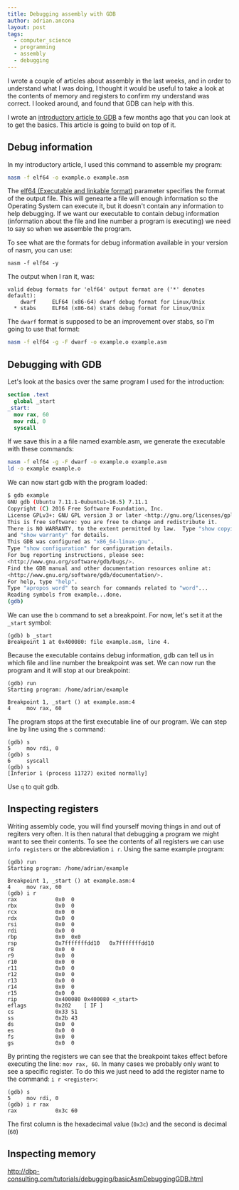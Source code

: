 ```yaml
---
title: Debugging assembly with GDB
author: adrian.ancona
layout: post
tags:
  - computer_science
  - programming
  - assembly
  - debugging
---
```


I wrote a couple of articles about assembly in the last weeks, and in order to understand what I was doing, I thought it would be useful to take a look at the contents of memory and registers to confirm my understand was correct. I looked around, and found that GDB can help with this.

I wrote an [introductory article to GDB](/2018/02/introduction-to-gdb/) a few months ago that you can look at to get the basics. This article is going to build on top of it.

## Debug information

In my introductory article, I used this command to assemble my program:

```bash
nasm -f elf64 -o example.o example.asm
```

The [elf64 (Executable and linkable format)](https://en.wikipedia.org/wiki/Executable_and_Linkable_Format) parameter specifies the format of the output file. This will genearte a file will enough information so the Operating System can execute it, but it doesn't contain any information to help debugging. If we want our executable to contain debug information (information about the file and line number a program is executing) we need to say so when we assemble the program.

To see what are the formats for debug information available in your version of nasm, you can use:

```
nasm -f elf64 -y
```

The output when I ran it, was:

```
valid debug formats for 'elf64' output format are ('*' denotes default):
    dwarf     ELF64 (x86-64) dwarf debug format for Linux/Unix
  * stabs     ELF64 (x86-64) stabs debug format for Linux/Unix
```

The `dwarf` format is supposed to be an improvement over stabs, so I'm going to use that format:

```bash
nasm -f elf64 -g -F dwarf -o example.o example.asm
```

## Debugging with GDB

Let's look at the basics over the same program I used for the introduction:

```nasm
section .text
  global _start
_start:
  mov rax, 60
  mov rdi, 0
  syscall

```

If we save this in a a file named examble.asm, we generate the executable with these commands:

```bash
nasm -f elf64 -g -F dwarf -o example.o example.asm
ld -o example example.o
```

We can now start gdb with the program loaded:

```bash
$ gdb example
GNU gdb (Ubuntu 7.11.1-0ubuntu1~16.5) 7.11.1
Copyright (C) 2016 Free Software Foundation, Inc.
License GPLv3+: GNU GPL version 3 or later <http://gnu.org/licenses/gpl.html>
This is free software: you are free to change and redistribute it.
There is NO WARRANTY, to the extent permitted by law.  Type "show copying"
and "show warranty" for details.
This GDB was configured as "x86_64-linux-gnu".
Type "show configuration" for configuration details.
For bug reporting instructions, please see:
<http://www.gnu.org/software/gdb/bugs/>.
Find the GDB manual and other documentation resources online at:
<http://www.gnu.org/software/gdb/documentation/>.
For help, type "help".
Type "apropos word" to search for commands related to "word"...
Reading symbols from example...done.
(gdb)
```

We can use the `b` command to set a breakpoint. For now, let's set it at the `_start` symbol:

```gdb
(gdb) b _start
Breakpoint 1 at 0x400080: file example.asm, line 4.
```

Because the executable contains debug information, gdb can tell us in which file and line number the breakpoint was set. We can now run the program and it will stop at our breakpoint:

```gdb
(gdb) run
Starting program: /home/adrian/example

Breakpoint 1, _start () at example.asm:4
4	  mov rax, 60
```

The program stops at the first executable line of our program. We can step line by line using the `s` command:

```gdb
(gdb) s
5	  mov rdi, 0
(gdb) s
6	  syscall
(gdb) s
[Inferior 1 (process 11727) exited normally]
```

Use `q` to quit gdb.

## Inspecting registers

Writing assembly code, you will find yourself moving things in and out of regiters very often. It is then natural that debugging a program we might want to see their contents. To see the contents of all registers we can use `info registers` or the abbreviation `i r`. Using the same example program:

```gdb
(gdb) run
Starting program: /home/adrian/example

Breakpoint 1, _start () at example.asm:4
4	  mov rax, 60
(gdb) i r
rax            0x0	0
rbx            0x0	0
rcx            0x0	0
rdx            0x0	0
rsi            0x0	0
rdi            0x0	0
rbp            0x0	0x0
rsp            0x7fffffffdd10	0x7fffffffdd10
r8             0x0	0
r9             0x0	0
r10            0x0	0
r11            0x0	0
r12            0x0	0
r13            0x0	0
r14            0x0	0
r15            0x0	0
rip            0x400080	0x400080 <_start>
eflags         0x202	[ IF ]
cs             0x33	51
ss             0x2b	43
ds             0x0	0
es             0x0	0
fs             0x0	0
gs             0x0	0
```

By printing the registers we can see that the breakpoint takes effect before executing the line: `mov rax, 60`. In many cases we probably only want to see a specific register. To do this we just need to add the register name to the command: `i r <register>`:

```gdb
(gdb) s
5	  mov rdi, 0
(gdb) i r rax
rax            0x3c	60
```

The first column is the hexadecimal value (`0x3c`) and the second is decimal (`60`)

## Inspecting memory





http://dbp-consulting.com/tutorials/debugging/basicAsmDebuggingGDB.html

